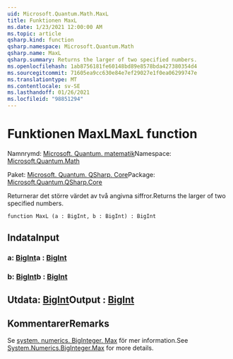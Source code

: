 ```yaml
---
uid: Microsoft.Quantum.Math.MaxL
title: Funktionen MaxL
ms.date: 1/23/2021 12:00:00 AM
ms.topic: article
qsharp.kind: function
qsharp.namespace: Microsoft.Quantum.Math
qsharp.name: MaxL
qsharp.summary: Returns the larger of two specified numbers.
ms.openlocfilehash: 1ab8756181fe60148bd89e8578bda427380354d4
ms.sourcegitcommit: 71605ea9cc630e84e7ef29027e1f0ea06299747e
ms.translationtype: MT
ms.contentlocale: sv-SE
ms.lasthandoff: 01/26/2021
ms.locfileid: "98851294"
---
```

# <a name="maxl-function"></a><span data-ttu-id="0fab0-102">Funktionen MaxL</span><span class="sxs-lookup"><span data-stu-id="0fab0-102">MaxL function</span></span>

<span data-ttu-id="0fab0-103">Namnrymd: [Microsoft. Quantum. matematik](xref:Microsoft.Quantum.Math)</span><span class="sxs-lookup"><span data-stu-id="0fab0-103">Namespace: [Microsoft.Quantum.Math](xref:Microsoft.Quantum.Math)</span></span>

<span data-ttu-id="0fab0-104">Paket: [Microsoft. Quantum. QSharp. Core](https://nuget.org/packages/Microsoft.Quantum.QSharp.Core)</span><span class="sxs-lookup"><span data-stu-id="0fab0-104">Package: [Microsoft.Quantum.QSharp.Core](https://nuget.org/packages/Microsoft.Quantum.QSharp.Core)</span></span>


<span data-ttu-id="0fab0-105">Returnerar det större värdet av två angivna siffror.</span><span class="sxs-lookup"><span data-stu-id="0fab0-105">Returns the larger of two specified numbers.</span></span>

```qsharp
function MaxL (a : BigInt, b : BigInt) : BigInt
```


## <a name="input"></a><span data-ttu-id="0fab0-106">Indata</span><span class="sxs-lookup"><span data-stu-id="0fab0-106">Input</span></span>

### <a name="a--bigint"></a><span data-ttu-id="0fab0-107">a: [BigInt](xref:microsoft.quantum.lang-ref.bigint)</span><span class="sxs-lookup"><span data-stu-id="0fab0-107">a : [BigInt](xref:microsoft.quantum.lang-ref.bigint)</span></span>




### <a name="b--bigint"></a><span data-ttu-id="0fab0-108">b: [BigInt](xref:microsoft.quantum.lang-ref.bigint)</span><span class="sxs-lookup"><span data-stu-id="0fab0-108">b : [BigInt](xref:microsoft.quantum.lang-ref.bigint)</span></span>





## <a name="output--bigint"></a><span data-ttu-id="0fab0-109">Utdata: [BigInt](xref:microsoft.quantum.lang-ref.bigint)</span><span class="sxs-lookup"><span data-stu-id="0fab0-109">Output : [BigInt](xref:microsoft.quantum.lang-ref.bigint)</span></span>



## <a name="remarks"></a><span data-ttu-id="0fab0-110">Kommentarer</span><span class="sxs-lookup"><span data-stu-id="0fab0-110">Remarks</span></span>

<span data-ttu-id="0fab0-111">Se [system. numerics. BigInteger. Max](https://docs.microsoft.com/dotnet/api/system.numerics.biginteger.max) för mer information.</span><span class="sxs-lookup"><span data-stu-id="0fab0-111">See [System.Numerics.BigInteger.Max](https://docs.microsoft.com/dotnet/api/system.numerics.biginteger.max) for more details.</span></span>